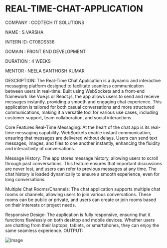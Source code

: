 # REAL-TIME-CHAT-APPLICATION

COMPANY : CODTECH IT SOLUTIONS

NAME : S.VARSHA

INTERN ID: CT08DS536

DOMAIN : FRONT END DEVELOPMENT

DURATION : 4 WEEKS

MENTOR : NEELA SANTHOSH KUMAR

DESCRIPTION:
        The Real-Time Chat Application is a dynamic and interactive messaging platform designed to facilitate seamless communication between users in real-time. Built using WebSockets and a front-end framework like Vue.js or React.js, the app allows users to send and receive messages instantly, providing a smooth and engaging chat experience. This application is tailored for both casual conversations and more structured communications, making it a versatile tool for various use cases, including customer support, team collaboration, and social interactions.

Core Features
Real-Time Messaging:
At the heart of the chat app is its real-time messaging capability. WebSockets enable instant communication, ensuring that messages are delivered without delays. Users can send text messages, images, and files to one another instantly, enhancing the fluidity and interactivity of conversations.

Message History:
The app stores message history, allowing users to scroll through past conversations. This feature ensures that important discussions are never lost, and users can refer to previous messages at any time. The chat history is loaded dynamically to ensure a smooth experience, even for long conversations.

Multiple Chat Rooms/Channels:
The chat application supports multiple chat rooms or channels, allowing users to join various conversations. These rooms can be public or private, and users can create or join rooms based on their interests or project needs.

Responsive Design:
The application is fully responsive, ensuring that it functions flawlessly on both desktop and mobile devices. Whether users are chatting from their laptops, tablets, or smartphones, they can enjoy the same seamless experience.
OUTPUT:

![Image](https://github.com/user-attachments/assets/a0d34e9b-d08e-426c-b651-88f6f4b5646b)
